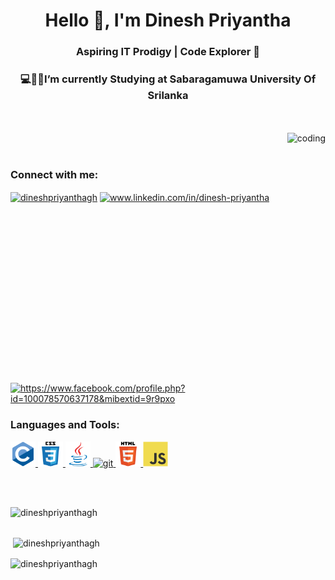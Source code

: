<h1 align="center">Hello 👋, I'm Dinesh Priyantha</h1>
<h3 align="center">Aspiring IT Prodigy | Code Explorer 🚀</h3>

<h3 align="center"> <b>💻👨‍🎓I’m currently Studying at Sabaragamuwa University Of Srilanka</b></h3> <br><br>
<img align="right" alt="coding" widht="400" height="400" src="https://cdn2.iconfinder.com/data/icons/seo-web/512/website-code-512.png"> 
<br><br>
<h3 align="left">Connect with me:</h3>
<p align="left">
<a href="https://dev.to/dineshpriyanthagh" target="blank"><img align="center" src="https://raw.githubusercontent.com/rahuldkjain/github-profile-readme-generator/master/src/images/icons/Social/devto.svg" alt="dineshpriyanthagh" height="30" width="40" /></a>
<a href="https://linkedin.com/in/www.linkedin.com/in/dinesh-priyantha" target="blank"><img align="center" src="https://raw.githubusercontent.com/rahuldkjain/github-profile-readme-generator/master/src/images/icons/Social/linked-in-alt.svg" alt="www.linkedin.com/in/dinesh-priyantha" height="30" width="40" /></a>
<a href="https://fb.com/https://www.facebook.com/profile.php?id=100078570637178&mibextid=9r9pxo" target="blank"><img align="center" src="https://raw.githubusercontent.com/rahuldkjain/github-profile-readme-generator/master/src/images/icons/Social/facebook.svg" alt="https://www.facebook.com/profile.php?id=100078570637178&mibextid=9r9pxo" height="30" width="40" /></a>
</p>

<h3 align="left">Languages and Tools:</h3>
<p align="left"> <a href="https://www.cprogramming.com/" target="_blank" rel="noreferrer"> <img src="https://raw.githubusercontent.com/devicons/devicon/master/icons/c/c-original.svg" alt="c" width="40" height="40"/> </a> <a href="https://www.w3schools.com/css/" target="_blank" rel="noreferrer"> <img src="https://raw.githubusercontent.com/devicons/devicon/master/icons/css3/css3-original-wordmark.svg" alt="css3" width="40" height="40"/> </a> <a href="https://www.java.com" target="_blank" rel="noreferrer"> <img src="https://raw.githubusercontent.com/devicons/devicon/master/icons/java/java-original.svg" alt="java" width="40" height="40"/> </a> <a href="https://git-scm.com/" target="_blank" rel="noreferrer"> <img src="https://www.vectorlogo.zone/logos/git-scm/git-scm-icon.svg" alt="git" width="40" height="40"/> </a> <a href="https://www.w3.org/html/" target="_blank" rel="noreferrer"> <img src="https://raw.githubusercontent.com/devicons/devicon/master/icons/html5/html5-original-wordmark.svg" alt="html5" width="40" height="40"/> </a> <a href="https://developer.mozilla.org/en-US/docs/Web/JavaScript" target="_blank" rel="noreferrer"> <img src="https://raw.githubusercontent.com/devicons/devicon/master/icons/javascript/javascript-original.svg" alt="javascript" width="40" height="40"/> </a> </p>
<br><br>
<p><img align="left" src="https://github-readme-stats.vercel.app/api/top-langs?username=dineshpriyanthagh&show_icons=true&locale=en&layout=compact" alt="dineshpriyanthagh" /></p>
<br><br>
<p>&nbsp;<img align="center" src="https://github-readme-stats.vercel.app/api?username=dineshpriyanthagh&show_icons=true&locale=en" alt="dineshpriyanthagh" /></p>

<p><img align="center" src="https://github-readme-streak-stats.herokuapp.com/?user=dineshpriyanthagh&" alt="dineshpriyanthagh" /></p>


<!--
**DineshPriyanthaGH/DineshPriyanthaGH** is a ✨ _special_ ✨ repository because its `README.md` (this file) appears on your GitHub profile.

Here are some ideas to get you started:

- 🔭 I’m currently working on ...
- 🌱 I’m currently learning ...
- 👯 I’m looking to collaborate on ...
- 🤔 I’m looking for help with ...
- 💬 Ask me about ...
- 📫 How to reach me: ...
- 😄 Pronouns: ...
- ⚡ Fun fact: ...
-->
